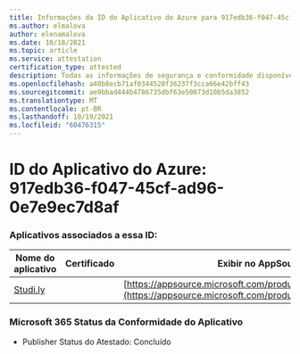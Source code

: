 ```yaml
---
title: Informações da ID do Aplicativo do Azure para 917edb36-f047-45cf-ad96-0e7e9ec7d8af
ms.author: elmalova
author: elenamalova
ms.date: 10/18/2021
ms.topic: article
ms.service: attestation
certification_type: attested
description: Todas as informações de segurança e conformidade disponíveis para 917edb36-f047-45cf-ad96-0e7e9ec7d8af.
ms.openlocfilehash: a40b8ecb71af0344520f36237f3cca66e42bff43
ms.sourcegitcommit: ae9bbad444b4786735dbf63e50073d10b5da3852
ms.translationtype: MT
ms.contentlocale: pt-BR
ms.lasthandoff: 10/19/2021
ms.locfileid: "60476315"
---
```

# <a name="azure-app-id-917edb36-f047-45cf-ad96-0e7e9ec7d8af"></a>ID do Aplicativo do Azure: 917edb36-f047-45cf-ad96-0e7e9ec7d8af


### <a name="apps-associated-with-this-id"></a>Aplicativos associados a essa ID:
| **Nome do aplicativo** | **Certificado** | **Exibir no AppSource** |
|--------------|---------------|-----------------------|
| [Studi.ly](https://docs.microsoft.com/microsoft-365-app-certification/forward/WA200001668) |  | [https://appsource.microsoft.com/product/office/WA200001668](https://appsource.microsoft.com/product/office/WA200001668) |

### <a name="microsoft-365-app-compliance-status"></a>Microsoft 365 Status da Conformidade do Aplicativo
- Publisher Status do Atestado: Concluído
